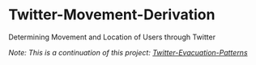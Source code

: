 # Twitter-Movement-Derivation

Determining Movement and Location of Users through Twitter

_Note: This is a continuation of this project: [Twitter-Evacuation-Patterns](http://jenningsanderson.github.io/Twitter-Evacuation-Patterns)_
